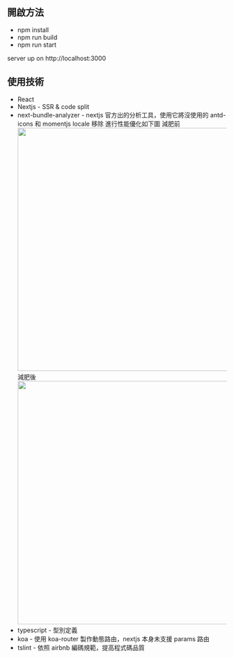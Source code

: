 ## 開啟方法

- npm install
- npm run build
- npm run start

server up on http://localhost:3000

## 使用技術

- React
- Nextjs - SSR & code split
- next-bundle-analyzer - nextjs 官方出的分析工具，使用它將沒使用的 antd-icons 和 momentjs locale 移除
  進行性能優化如下圖
  減肥前
  <img src="https://imgur.com/iVWF7fI.png" width="973" height="557"/>
  減肥後
  <img src="https://imgur.com/bd6Dmuh.png" width="973" height="557"/>
- typescript - 型別定義
- koa - 使用 koa-router 製作動態路由，nextjs 本身未支援 params 路由
- tslint - 依照 airbnb 編碼規範，提高程式碼品質
